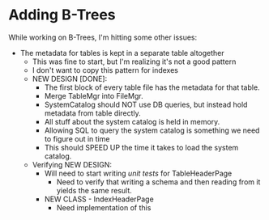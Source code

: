 

# Adding B-Trees

While working on B-Trees, I'm hitting some other issues:

* The metadata for tables is kept in a separate table altogether
  - This was fine to start, but I'm realizing it's not a good pattern
  - I don't want to copy this pattern for indexes
  - NEW DESIGN [DONE]:
    - The first block of every table file has the metadata for that table.
    - Merge TableMgr into FileMgr.
    - SystemCatalog should NOT use DB queries, but instead hold metadata from table directly.
    - All stuff about the system catalog is held in memory.
    - Allowing SQL to query the system catalog is something we need to figure out in time
    - This should SPEED UP the time it takes to load the system catalog.
  - Verifying NEW DESIGN:
    - Will need to start writing *unit tests* for TableHeaderPage
      - Need to verify that writing a schema and then reading from it yields the same result.
    - NEW CLASS - IndexHeaderPage
      - Need implementation of this

